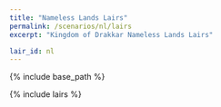 ```yaml
---
title: "Nameless Lands Lairs"
permalink: /scenarios/nl/lairs
excerpt: "Kingdom of Drakkar Nameless Lands Lairs"

lair_id: nl
---
```


{% include base_path %}

{% include lairs %}
